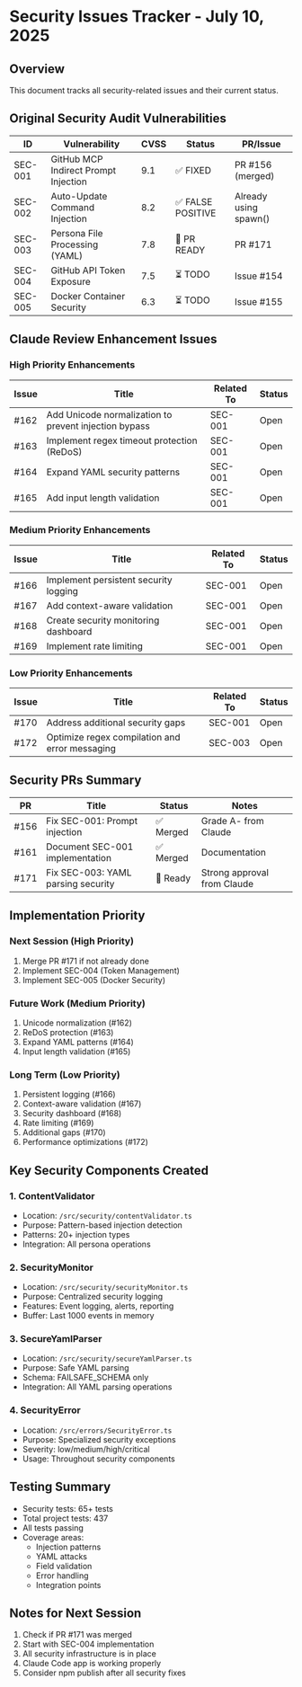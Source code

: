 # Security Issues Tracker - July 10, 2025

## Overview
This document tracks all security-related issues and their current status.

## Original Security Audit Vulnerabilities

| ID | Vulnerability | CVSS | Status | PR/Issue |
|----|--------------|------|--------|----------|
| SEC-001 | GitHub MCP Indirect Prompt Injection | 9.1 | ✅ FIXED | PR #156 (merged) |
| SEC-002 | Auto-Update Command Injection | 8.2 | ✅ FALSE POSITIVE | Already using spawn() |
| SEC-003 | Persona File Processing (YAML) | 7.8 | 🔄 PR READY | PR #171 |
| SEC-004 | GitHub API Token Exposure | 7.5 | ⏳ TODO | Issue #154 |
| SEC-005 | Docker Container Security | 6.3 | ⏳ TODO | Issue #155 |

## Claude Review Enhancement Issues

### High Priority Enhancements
| Issue | Title | Related To | Status |
|-------|-------|------------|--------|
| #162 | Add Unicode normalization to prevent injection bypass | SEC-001 | Open |
| #163 | Implement regex timeout protection (ReDoS) | SEC-001 | Open |
| #164 | Expand YAML security patterns | SEC-001 | Open |
| #165 | Add input length validation | SEC-001 | Open |

### Medium Priority Enhancements
| Issue | Title | Related To | Status |
|-------|-------|------------|--------|
| #166 | Implement persistent security logging | SEC-001 | Open |
| #167 | Add context-aware validation | SEC-001 | Open |
| #168 | Create security monitoring dashboard | SEC-001 | Open |
| #169 | Implement rate limiting | SEC-001 | Open |

### Low Priority Enhancements
| Issue | Title | Related To | Status |
|-------|-------|------------|--------|
| #170 | Address additional security gaps | SEC-001 | Open |
| #172 | Optimize regex compilation and error messaging | SEC-003 | Open |

## Security PRs Summary

| PR | Title | Status | Notes |
|----|-------|--------|-------|
| #156 | Fix SEC-001: Prompt injection | ✅ Merged | Grade A- from Claude |
| #161 | Document SEC-001 implementation | ✅ Merged | Documentation |
| #171 | Fix SEC-003: YAML parsing security | 🔄 Ready | Strong approval from Claude |

## Implementation Priority

### Next Session (High Priority)
1. Merge PR #171 if not already done
2. Implement SEC-004 (Token Management)
3. Implement SEC-005 (Docker Security)

### Future Work (Medium Priority)
1. Unicode normalization (#162)
2. ReDoS protection (#163)
3. Expand YAML patterns (#164)
4. Input length validation (#165)

### Long Term (Low Priority)
1. Persistent logging (#166)
2. Context-aware validation (#167)
3. Security dashboard (#168)
4. Rate limiting (#169)
5. Additional gaps (#170)
6. Performance optimizations (#172)

## Key Security Components Created

### 1. ContentValidator
- Location: `/src/security/contentValidator.ts`
- Purpose: Pattern-based injection detection
- Patterns: 20+ injection types
- Integration: All persona operations

### 2. SecurityMonitor
- Location: `/src/security/securityMonitor.ts`
- Purpose: Centralized security logging
- Features: Event logging, alerts, reporting
- Buffer: Last 1000 events in memory

### 3. SecureYamlParser
- Location: `/src/security/secureYamlParser.ts`
- Purpose: Safe YAML parsing
- Schema: FAILSAFE_SCHEMA only
- Integration: All YAML parsing operations

### 4. SecurityError
- Location: `/src/errors/SecurityError.ts`
- Purpose: Specialized security exceptions
- Severity: low/medium/high/critical
- Usage: Throughout security components

## Testing Summary
- Security tests: 65+ tests
- Total project tests: 437
- All tests passing
- Coverage areas:
  - Injection patterns
  - YAML attacks
  - Field validation
  - Error handling
  - Integration points

## Notes for Next Session
1. Check if PR #171 was merged
2. Start with SEC-004 implementation
3. All security infrastructure is in place
4. Claude Code app is working properly
5. Consider npm publish after all security fixes